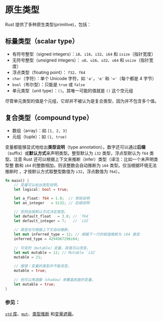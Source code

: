 # 原生类型

Rust 提供了多种原生类型(primitive)，包括：

## 标量类型（scalar type）

* 有符号整型（signed integers）：`i8`、`i16`、`i32`、`i64` 和 `isize`（指针宽度）
* 无符号整型（unsigned integers）： `u8`、`u16`、`u32`、`u64` 和 `usize`（指针宽
度）
* 浮点类型（floating point）： `f32`、`f64`
* `char`（字符）：单个 Unicode 字符，如 `'a'`，`'α'` 和 `'∞'`（每个都是 4 字节）
* `bool`（布尔型）：只能是 `true` 或 `false`
* 单元类型（unit type）：`()`。其唯一可能的值就是 `()` 这个空元组

尽管单元类型的值是个元组，它却并不被认为是复合类型，因为并不包含多个值。

## 复合类型（compound type）

* 数组（array）：如 `[1, 2, 3]`
* 元组（tuple）：如 `(1, true)`

变量都能够显式地给出**类型说明**（type annotation）。数字还可以通过**后缀**
（suffix）或**默认方式**来声明类型。整型默认为 `i32` 类型，浮点型默认为 `f64`
 类型。注意 Rust 还可以根据上下文来推断（infer）类型（译注：比如一个未声明类型整
数和 `i64` 的整数相加，则该整数会自动推断为 `i64` 类型。仅当根据环境无法推断时
，才按默认方式取整型数值为 `i32`，浮点数值为 `f64`）。

```rust
fn main() {
    // 变量可以给出类型说明。
    let logical: bool = true;

    let a_float: f64 = 1.0;  // 常规说明
    let an_integer   = 5i32; // 后缀说明

    // 否则会按默认方式决定类型。
    let default_float   = 3.0; // `f64`
    let default_integer = 7;   // `i32`
    
    // 类型也可根据上下文自动推断。
    let mut inferred_type = 12; // 根据下一行的赋值推断为 i64 类型
    inferred_type = 4294967296i64;
    
    // 可变的（mutable）变量，其值可以改变。
    let mut mutable = 12; // Mutable `i32`
    mutable = 21;
    
    // 报错！变量的类型并不能改变。
    mutable = true;
    
    // 但可以用遮蔽（shadow）来覆盖前面的变量。
    let mutable = true;
}
```

### 参见：

[`std` 库][std]、[`mut`][mut]、[类型推断][inference] 和[变量遮蔽][shadowing]。

[std]: https://doc.rust-lang.org/std/
[mut]: rust-tutorial/docs/variable_bindings/mut.md
[inference]: rust-tutorial/docs/types/inference.md
[shadowing]: rust-tutorial/docs/variable_bindings/scope.md

